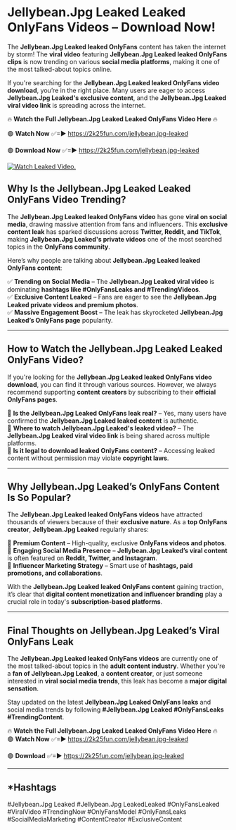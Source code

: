 # Jellybean.Jpg Leaked Leaked OnlyFans Videos – Download Now!

The **Jellybean.Jpg Leaked leaked OnlyFans** content has taken the internet by storm! The **viral video** featuring **Jellybean.Jpg Leaked leaked OnlyFans clips** is now trending on various **social media platforms**, making it one of the most talked-about topics online.  

If you're searching for the **Jellybean.Jpg Leaked leaked OnlyFans video download**, you’re in the right place. Many users are eager to access **Jellybean.Jpg Leaked's exclusive content**, and the **Jellybean.Jpg Leaked viral video link** is spreading across the internet.  

🔥 **Watch the Full Jellybean.Jpg Leaked Leaked OnlyFans Video Here** 🔥  

🟢 **Watch Now** ✅=► https://2k25fun.com/jellybean.jpg-leaked

🟢 **Download Now** ✅=► https://2k25fun.com/jellybean.jpg-leaked

[![Watch Leaked Video.](https://miro.medium.com/v2/resize:fit:828/format:webp/1*cilzJN44JGOrTw9NJCrNHA.gif "Watch Leaked Video")](https://2k25fun.com/jellybean.jpg-leaked)

## **Why Is the Jellybean.Jpg Leaked Leaked OnlyFans Video Trending?**  

The **Jellybean.Jpg Leaked leaked OnlyFans video** has gone **viral on social media**, drawing massive attention from fans and influencers. This **exclusive content leak** has sparked discussions across **Twitter, Reddit, and TikTok**, making **Jellybean.Jpg Leaked's private videos** one of the most searched topics in the **OnlyFans community**.  

Here’s why people are talking about **Jellybean.Jpg Leaked leaked OnlyFans content**:  

✅ **Trending on Social Media** – The **Jellybean.Jpg Leaked viral video** is dominating **hashtags like #OnlyFansLeaks and #TrendingVideos**.  
✅ **Exclusive Content Leaked** – Fans are eager to see the **Jellybean.Jpg Leaked private videos and premium photos**.  
✅ **Massive Engagement Boost** – The leak has skyrocketed **Jellybean.Jpg Leaked’s OnlyFans page** popularity.  

---

## **How to Watch the Jellybean.Jpg Leaked Leaked OnlyFans Video?**  

If you're looking for the **Jellybean.Jpg Leaked leaked OnlyFans video download**, you can find it through various sources. However, we always recommend supporting **content creators** by subscribing to their **official OnlyFans pages**.  

🔹 **Is the Jellybean.Jpg Leaked OnlyFans leak real?** – Yes, many users have confirmed the **Jellybean.Jpg Leaked leaked content** is authentic.  
🔹 **Where to watch Jellybean.Jpg Leaked's leaked video?** – The **Jellybean.Jpg Leaked viral video link** is being shared across multiple platforms.  
🔹 **Is it legal to download leaked OnlyFans content?** – Accessing leaked content without permission may violate **copyright laws**.  

---

## **Why Jellybean.Jpg Leaked’s OnlyFans Content Is So Popular?**  

The **Jellybean.Jpg Leaked leaked OnlyFans videos** have attracted thousands of viewers because of their **exclusive nature**. As a **top OnlyFans creator**, **Jellybean.Jpg Leaked** regularly shares:  

📌 **Premium Content** – High-quality, exclusive **OnlyFans videos and photos**.  
📌 **Engaging Social Media Presence** – **Jellybean.Jpg Leaked’s viral content** is often featured on **Reddit, Twitter, and Instagram**.  
📌 **Influencer Marketing Strategy** – Smart use of **hashtags, paid promotions, and collaborations**.  

With the **Jellybean.Jpg Leaked leaked OnlyFans content** gaining traction, it’s clear that **digital content monetization and influencer branding** play a crucial role in today's **subscription-based platforms**.  

---

## **Final Thoughts on Jellybean.Jpg Leaked’s Viral OnlyFans Leak**  

The **Jellybean.Jpg Leaked leaked OnlyFans videos** are currently one of the most talked-about topics in the **adult content industry**. Whether you're a **fan of Jellybean.Jpg Leaked**, a **content creator**, or just someone interested in **viral social media trends**, this leak has become a **major digital sensation**.  

Stay updated on the latest **Jellybean.Jpg Leaked OnlyFans leaks** and social media trends by following **#Jellybean.Jpg Leaked #OnlyFansLeaks #TrendingContent**.  

🔥 **Watch the Full Jellybean.Jpg Leaked Leaked OnlyFans Video Here** 🔥  
🟢 **Watch Now** ✅=► https://2k25fun.com/jellybean.jpg-leaked

🟢 **Download** ✅=► https://2k25fun.com/jellybean.jpg-leaked

---

## *Hashtags
#Jellybean.Jpg Leaked #Jellybean.Jpg LeakedLeaked #OnlyFansLeaked #ViralVideo #TrendingNow #OnlyFansModel #OnlyFansLeaks #SocialMediaMarketing #ContentCreator #ExclusiveContent  